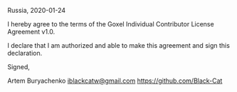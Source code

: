 Russia, 2020-01-24

I hereby agree to the terms of the Goxel Individual Contributor License
Agreement v1.0.

I declare that I am authorized and able to make this agreement and sign this
declaration.

Signed,

Artem Buryachenko iblackcatw@gmail.com https://github.com/Black-Cat
